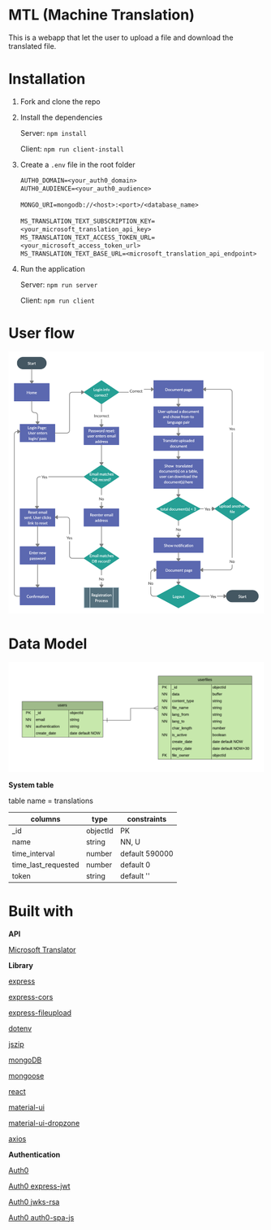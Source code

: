 # MTL (Machine Translation)

This is a webapp that let the user to upload a file and download the translated file.

# Installation

1.  Fork and clone the repo

2.  Install the dependencies

    Server: `npm install`
    
    Client: `npm run client-install`

3.  Create a `.env` file in the root folder

    ```
    AUTH0_DOMAIN=<your_auth0_domain>
    AUTH0_AUDIENCE=<your_auth0_audience>

    MONGO_URI=mongodb://<host>:<port>/<database_name>

    MS_TRANSLATION_TEXT_SUBSCRIPTION_KEY=<your_microsoft_translation_api_key>
    MS_TRANSLATION_TEXT_ACCESS_TOKEN_URL=<your_microsoft_access_token_url>
    MS_TRANSLATION_TEXT_BASE_URL=<microsoft_translation_api_endpoint>
    ```

4.  Run the application

    Server: `npm run server`

    Client: `npm run client`

# User flow

![user_flow](./images/UserFlow.png)

# Data Model

![data_model](./images/ERD.png)

__System table__

table name = translations

| columns               | type     | constraints    | 
| --------------------- | -------- | -------------- | 
| _id                   | objectId | PK             | 
| name                  |   string | NN, U          | 
| time_interval         |   number | default 590000 | 
| time_last_requested   |   number | default 0      | 
| token                 |   string | default ''     | 

# Built with

__API__

[Microsoft Translator](https://www.microsoft.com/en-us/translator/)

__Library__

[express](https://expressjs.com/)

[express-cors](https://github.com/expressjs/cors)

[express-fileupload](https://github.com/richardgirges/express-fileupload)

[dotenv](https://github.com/motdotla/dotenv)

[jszip](https://stuk.github.io/jszip/)

[mongoDB](https://www.mongodb.com/)

[mongoose](https://mongoosejs.com/)

[react](https://reactjs.org/)

[material-ui](https://material-ui.com/)

[material-ui-dropzone](https://github.com/Yuvaleros/material-ui-dropzone)

[axios](https://github.com/axios/axios)

__Authentication__

[Auth0](https://auth0.com/)

[Auth0 express-jwt](https://github.com/auth0/express-jwt)

[Auth0 jwks-rsa](https://github.com/auth0/node-jwks-rsa)

[Auth0 auth0-spa-js](https://github.com/auth0/auth0-spa-js)

